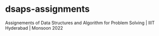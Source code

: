 # dsaps-assignments
Assignements of Data Structures and Algorithm for Problem Solving | IIIT Hyderabad | Monsoon 2022
